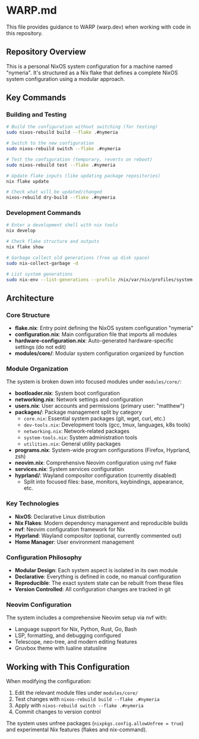 # WARP.md

This file provides guidance to WARP (warp.dev) when working with code in this repository.

## Repository Overview

This is a personal NixOS system configuration for a machine named "nymeria". It's structured as a Nix flake that defines a complete NixOS system configuration using a modular approach.

## Key Commands

### Building and Testing
```bash
# Build the configuration without switching (for testing)
sudo nixos-rebuild build --flake .#nymeria

# Switch to the new configuration
sudo nixos-rebuild switch --flake .#nymeria

# Test the configuration (temporary, reverts on reboot)
sudo nixos-rebuild test --flake .#nymeria

# Update flake inputs (like updating package repositories)
nix flake update

# Check what will be updated/changed
nixos-rebuild dry-build --flake .#nymeria
```

### Development Commands
```bash
# Enter a development shell with nix tools
nix develop

# Check flake structure and outputs
nix flake show

# Garbage collect old generations (free up disk space)
sudo nix-collect-garbage -d

# List system generations
sudo nix-env --list-generations --profile /nix/var/nix/profiles/system
```

## Architecture

### Core Structure
- **flake.nix**: Entry point defining the NixOS system configuration "nymeria"
- **configuration.nix**: Main configuration file that imports all modules
- **hardware-configuration.nix**: Auto-generated hardware-specific settings (do not edit)
- **modules/core/**: Modular system configuration organized by function

### Module Organization
The system is broken down into focused modules under `modules/core/`:

- **bootloader.nix**: System boot configuration
- **networking.nix**: Network settings and configuration  
- **users.nix**: User accounts and permissions (primary user: "matthew")
- **packages/**: Package management split by category
  - `core.nix`: Essential system packages (git, wget, curl, etc.)
  - `dev-tools.nix`: Development tools (gcc, tmux, languages, k8s tools)
  - `networking.nix`: Network-related packages
  - `system-tools.nix`: System administration tools
  - `utilities.nix`: General utility packages
- **programs.nix**: System-wide program configurations (Firefox, Hyprland, zsh)
- **neovim.nix**: Comprehensive Neovim configuration using nvf flake
- **services.nix**: System services configuration
- **hyprland/**: Wayland compositor configuration (currently disabled)
  - Split into focused files: base, monitors, keybindings, appearance, etc.

### Key Technologies
- **NixOS**: Declarative Linux distribution
- **Nix Flakes**: Modern dependency management and reproducible builds
- **nvf**: Neovim configuration framework for Nix
- **Hyprland**: Wayland compositor (optional, currently commented out)
- **Home Manager**: User environment management

### Configuration Philosophy
- **Modular Design**: Each system aspect is isolated in its own module
- **Declarative**: Everything is defined in code, no manual configuration
- **Reproducible**: The exact system state can be rebuilt from these files
- **Version Controlled**: All configuration changes are tracked in git

### Neovim Configuration
The system includes a comprehensive Neovim setup via nvf with:
- Language support for Nix, Python, Rust, Go, Bash
- LSP, formatting, and debugging configured
- Telescope, neo-tree, and modern editing features
- Gruvbox theme with lualine statusline

## Working with This Configuration

When modifying the configuration:
1. Edit the relevant module files under `modules/core/`
2. Test changes with `nixos-rebuild build --flake .#nymeria` 
3. Apply with `nixos-rebuild switch --flake .#nymeria`
4. Commit changes to version control

The system uses unfree packages (`nixpkgs.config.allowUnfree = true`) and experimental Nix features (flakes and nix-command).